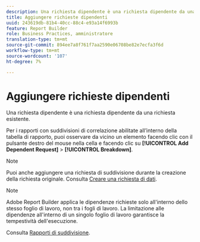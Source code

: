 ```yaml
---
description: Una richiesta dipendente è una richiesta dipendente da una richiesta esistente.
title: Aggiungere richieste dipendenti
uuid: 243619db-81b4-40cc-88c4-e93a14f6993b
feature: Report Builder
role: Business Practices, amministratore
translation-type: tm+mt
source-git-commit: 894ee7a8f761f7aa2590e06708be82e7ecfa3f6d
workflow-type: tm+mt
source-wordcount: '107'
ht-degree: 7%

---
```



# Aggiungere richieste dipendenti

Una richiesta dipendente è una richiesta dipendente da una richiesta esistente.

Per i rapporti con suddivisioni di correlazione abilitate all’interno della tabella di rapporto, puoi osservare da vicino un elemento facendo clic con il pulsante destro del mouse nella cella e facendo clic su **[!UICONTROL Add Dependent Request]** > **[!UICONTROL Breakdown]**.

>[!NOTE]
>
>Puoi anche aggiungere una richiesta di suddivisione durante la creazione della richiesta originale. Consulta [Creare una richiesta di dati](/help/analyze/report-builder/data-requests/t-create-a-data-request.md).

>[!NOTE]
>
>Adobe Report Builder applica le dipendenze richieste solo all&#39;interno dello stesso foglio di lavoro, non tra i fogli di lavoro. La limitazione alle dipendenze all&#39;interno di un singolo foglio di lavoro garantisce la tempestività dell&#39;esecuzione.

Consulta [Rapporti di suddivisione](/help/analyze/reports-analytics/reports-customize/breakdowns.md).
